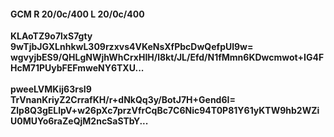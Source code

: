 #### GCM R 20/0c/400 L 20/0c/400
**KLAoTZ9o7lxS7gty**<br/>**9wTjbJGXLnhkwL309rzxvs4VKeNsXfPbcDwQefpUl9w=**<br/>**wgvyjbES9/QHLgNWjhWhCrxHIH/l8kt/JL/Efd/N1fMmn6KDwcmwot+IG4FHcM71PUybFEFmweNY6TXU...**<br/><br/>
**pweeLVMKij63rsI9**<br/>**TrVnanKriyZ2CrrafKH/r+dNkQq3y/BotJ7H+Gend6I=**<br/>**Zlp8Q3gELlpV+w26pXc7przVfrCqBc7C6Nic94T0P81Y61yKTW9hb2WZiU0MUYo6raZeQjM2ncSaSTbY...**
